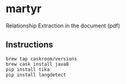 # martyr

Relationship Extraction in the document (pdf)

## Instructions
```
brew tap caskroom/versions
brew cask install java8
pip install tika
pip install langdetect
```